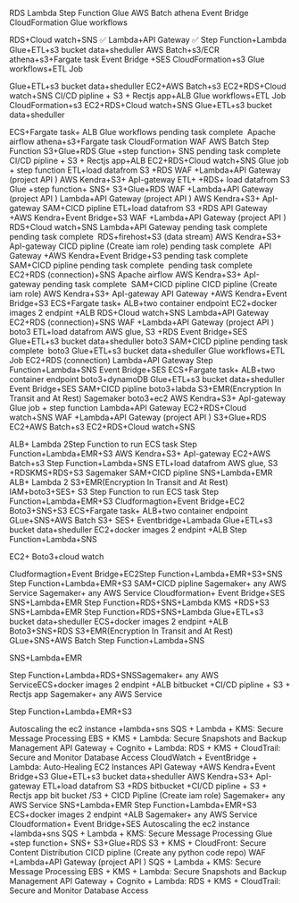 
RDS
Lambda
Step Function
Glue
AWS Batch
athena
Event Bridge
CloudFormation
Glue workflows

RDS+Cloud watch+SNS ✅
Lambda+API Gateway ✅
Step Function+Lambda
Glue+ETL+s3 bucket data+sheduller
AWS Batch+s3/ECR 
athena+s3+Fargate task
Event Bridge +SES
CloudFormation+s3
Glue workflows+ETL Job

Glue+ETL+s3 bucket data+sheduller
EC2+AWS Batch+s3
EC2+RDS+Cloud watch+SNS
CI/CD pipline + S3 + Rectjs app+ALB
Glue workflows+ETL Job
CloudFormation+s3
EC2+RDS+Cloud watch+SNS
Glue+ETL+s3 bucket data+sheduller

ECS+Fargate task+ ALB
Glue workflows
pending task complete 
Apache airflow
athena+s3+Fargate task
CloudFormation
WAF
AWS Batch
Step Function
S3+Glue+RDS
Glue +step function+ SNS
pending task complete 
CI/CD pipline + S3 + Rectjs app+ALB
EC2+RDS+Cloud watch+SNS
Glue job + step function
ETL+load datafrom S3 +RDS
WAF  +Lambda+API Gateway (project API )
AWS Kendra+S3+ ApI-gateway
ETL+ +RDS+ load datafrom S3
Glue +step function+ SNS+ S3+Glue+RDS
WAF +Lambda+API Gateway (project API )
Lambda+API Gateway (project API )
AWS Kendra+S3+ ApI-gateway
SAM+CICD pipline
ETL+load datafrom S3 +RDS
API Gateway +AWS Kendra+Event Bridge+S3
WAF +Lambda+API Gateway (project API )
RDS+Cloud watch+SNS
Lambda+API Gateway
pending task complete 
pending task complete 
RDS+firehost+S3 (data stream)
AWS Kendra+S3+ ApI-gateway
CICD pipline (Create iam role)
pending task complete 
API Gateway +AWS Kendra+Event Bridge+S3
pending task complete 
SAM+CICD pipline
pending task complete 
pending task complete 
EC2+RDS (connection)+SNS
Apache airflow
AWS Kendra+S3+ ApI-gateway
pending task complete 
SAM+CICD pipline
CICD pipline (Create iam role)
AWS Kendra+S3+ ApI-gateway
API Gateway +AWS Kendra+Event Bridge+S3
ECS+Fargate task+ ALB+two container endpoint
EC2+docker images 2 endpint +ALB
RDS+Cloud watch+SNS
Lambda+API Gateway
EC2+RDS (connection)+SNS
WAF +Lambda+API Gateway (project API )
boto3
ETL+load datafrom AWS glue, S3 +RDS
Event Bridge+SES 
Glue+ETL+s3 bucket data+sheduller
boto3
SAM+CICD pipline
pending task complete 
boto3
Glue+ETL+s3 bucket data+sheduller
Glue workflows+ETL Job
EC2+RDS (connection)
Lambda+API Gateway
Step Function+Lambda+SNS
Event Bridge+SES
ECS+Fargate task+ ALB+two container endpoint
boto3+dynamoDB
Glue+ETL+s3 bucket data+sheduller
Event Bridge+SES 
SAM+CICD pipline
boto3+labda
S3+EMR(Encryption In Transit and At Rest)
Sagemaker
boto3+ec2
AWS Kendra+S3+ ApI-gateway
Glue job + step function
Lambda+API Gateway
EC2+RDS+Cloud watch+SNS
WAF  +Lambda+API Gateway (project API )
S3+Glue+RDS
EC2+AWS Batch+s3
EC2+RDS+Cloud watch+SNS

ALB+ Lambda 2Step Function to run ECS task
Step Function+Lambda+EMR+S3
AWS Kendra+S3+ ApI-gateway
EC2+AWS Batch+s3
Step Function+Lambda+SNS
ETL+load datafrom AWS glue, S3 +RDSKMS+RDS+S3
Sagemaker
SAM+CICD pipline
SNS+Lambda+EMR
ALB+ Lambda 2
S3+EMR(Encryption In Transit and At Rest)
IAM+boto3+SES+ S3
Step Function to run ECS task
Step Function+Lambda+EMR+S3
Cludformagtion+Event Bridge+EC2
Boto3+SNS+S3
ECS+Fargate task+ ALB+two container endpoint
GLue+SNS+AWS Batch
S3+ SES+ Eventbridge+Lambada
Glue+ETL+s3 bucket data+sheduller
EC2+docker images 2 endpint +ALB
Step Function+Lambda+SNS

EC2+ Boto3+cloud watch

Cludformagtion+Event Bridge+EC2Step Function+Lambda+EMR+S3+SNS
Step Function+Lambda+EMR+S3
SAM+CICD pipline
Sagemaker+ any AWS Service
Sagemaker+ any AWS Service
Cloudformation+ Event Bridge+SES 
SNS+Lambda+EMR
Step Function+RDS+SNS+Lambda
KMS +RDS+S3
SNS+Lambda+EMR
Step Function+RDS+SNS+Lambda
Glue+ETL+s3 bucket data+sheduller
ECS+docker images 2 endpint +ALB
Boto3+SNS+RDS
S3+EMR(Encryption In Transit and At Rest)
GLue+SNS+AWS Batch
Step Function+Lambda+SNS

SNS+Lambda+EMR

Step Function+Lambda+RDS+SNSSagemaker+ any AWS ServiceECS+docker images 2 endpint +ALB
bitbucket +CI/CD pipline + S3 + Rectjs app
Sagemaker+ any AWS Service

Step Function+Lambda+EMR+S3

Autoscaling the ec2 instance +lambda+sns
SQS + Lambda + KMS: Secure Message Processing
EBS + KMS + Lambda: Secure Snapshots and Backup Management
API Gateway + Cognito + Lambda:
RDS + KMS + CloudTrail: Secure and Monitor Database Access
CloudWatch + EventBridge + Lambda: Auto-Healing EC2 Instances
API Gateway +AWS Kendra+Event Bridge+S3
Glue+ETL+s3 bucket data+sheduller
AWS Kendra+S3+ ApI-gateway
ETL+load datafrom S3 +RDS
bitbucket +CI/CD pipline + S3 + Rectjs app
bit bucket /S3 + CICD Pipline (Create iam role)
Sagemaker+ any AWS Service
SNS+Lambda+EMR
Step Function+Lambda+EMR+S3
ECS+docker images 2 endpint +ALB
Sagemaker+ any AWS Service
Cloudformation+ Event Bridge+SES 
Autoscaling the ec2 instance +lambda+sns
SQS + Lambda + KMS: Secure Message Processing
Glue +step function+ SNS+ S3+Glue+RDS
S3 + KMS + CloudFront: Secure Content Distribution
CICD pipline (Create any python code repo)
WAF +Lambda+API Gateway (project API )
SQS + Lambda + KMS: Secure Message Processing
EBS + KMS + Lambda: Secure Snapshots and Backup Management
API Gateway + Cognito + Lambda:
RDS + KMS + CloudTrail: Secure and Monitor Database Access